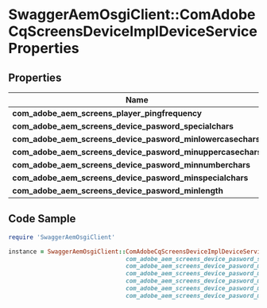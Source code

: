 # SwaggerAemOsgiClient::ComAdobeCqScreensDeviceImplDeviceServiceProperties

## Properties

Name | Type | Description | Notes
------------ | ------------- | ------------- | -------------
**com_adobe_aem_screens_player_pingfrequency** | [**ConfigNodePropertyInteger**](ConfigNodePropertyInteger.md) |  | [optional] 
**com_adobe_aem_screens_device_pasword_specialchars** | [**ConfigNodePropertyString**](ConfigNodePropertyString.md) |  | [optional] 
**com_adobe_aem_screens_device_pasword_minlowercasechars** | [**ConfigNodePropertyInteger**](ConfigNodePropertyInteger.md) |  | [optional] 
**com_adobe_aem_screens_device_pasword_minuppercasechars** | [**ConfigNodePropertyInteger**](ConfigNodePropertyInteger.md) |  | [optional] 
**com_adobe_aem_screens_device_pasword_minnumberchars** | [**ConfigNodePropertyInteger**](ConfigNodePropertyInteger.md) |  | [optional] 
**com_adobe_aem_screens_device_pasword_minspecialchars** | [**ConfigNodePropertyInteger**](ConfigNodePropertyInteger.md) |  | [optional] 
**com_adobe_aem_screens_device_pasword_minlength** | [**ConfigNodePropertyInteger**](ConfigNodePropertyInteger.md) |  | [optional] 

## Code Sample

```ruby
require 'SwaggerAemOsgiClient'

instance = SwaggerAemOsgiClient::ComAdobeCqScreensDeviceImplDeviceServiceProperties.new(com_adobe_aem_screens_player_pingfrequency: null,
                                 com_adobe_aem_screens_device_pasword_specialchars: null,
                                 com_adobe_aem_screens_device_pasword_minlowercasechars: null,
                                 com_adobe_aem_screens_device_pasword_minuppercasechars: null,
                                 com_adobe_aem_screens_device_pasword_minnumberchars: null,
                                 com_adobe_aem_screens_device_pasword_minspecialchars: null,
                                 com_adobe_aem_screens_device_pasword_minlength: null)
```


